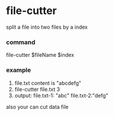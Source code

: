 # file-cutter #
split a file into two files by a index

### command

file-cutter  $fileName  $index

### example

1. file.txt  content is "abcdefg"
2. file-cutter file.txt 3
3. output:   file.txt-1: "abc"   file.txt-2:"defg"

also your can cut data file